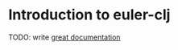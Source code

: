 # Introduction to euler-clj

TODO: write [great documentation](http://jacobian.org/writing/what-to-write/)
